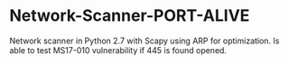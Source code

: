 # Network-Scanner-PORT-ALIVE
Network scanner in Python 2.7 with Scapy using ARP for optimization.
Is able to test MS17-010 vulnerability if 445 is found opened.
